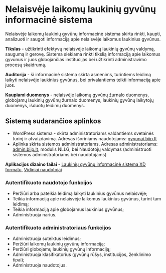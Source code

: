 # Nelaisvėje laikomų laukinių gyvūnų informacinė sistema
Nelaisvėje laikomų laukinių gyvūnų informacinė sistema skirta rinkti, kaupti, analizuoti ir saugoti informaciją apie nelaisvėje laikomus laukinius gyvūnus. 

**Tikslas** - užtikrinti efektyvų nelaisvėje laikomų laukinių gyvūnų valdymą, saugumą ir gerovę. Sistema siekiama rinkti tikslią informaciją apie laikomus gyvūnus ir juos globojančias institucijas bei užtikrinti administravimo procesų skaidrumą.

**Auditorija** -  ši informacinė sistema skirta asmenims, turintiems leidimą laikyti nelaisvėje laukinius gyvūnus, bei privalantiems teikti informaciją apie juos.

**Kaupiami duomenys** - nelaisvėje laikomų gyvūnų žurnalo duomenys, globojamų laukinių gyvūnų žurnalo duomenys, laukinių gyvūnų laikytojų duomenys, išduotų leidimų duomenys.

## Sistemą sudarančios aplinkos

- WordPress sistema - skirta administratoriams valdantiems svetainės turinį ir atvaizdavimą. Adresas išoriniams naudotojams: [gyvunai.biip.lt](https://gyvunai.biip.lt)
- Aplinka skirta sistemos administratoriams. Adresas administratoriams: [admin.biip.lt](https://admin.biip.lt), modulis NLLG, bei Naudotojų valdymas (administruoti sistemos administratoriams bei naudotojams)

**Aplikacijos dizaino failai** - [Laukinių gyvūnų informacinė sistema XD formatu](design/Gyvūnai(laikytojai+admin).xd), [Vidiniai naudotojai](design/Vidiniai%20naudotojai.xd)

### Autentifikuoto naudotojo funkcijos

- Peržiūri arba pateikia leidimą laikyti laukinius gyvūnus nelaisvėje;
- Teikia informaciją apie nelaisvėje laikomus laukinius gyvūnus, turint tam leidimą;
- Teikia informaciją apie globojamus laukinius gyvūnus;
- Administruoja narius.

### Autentifikuoto administratoriaus funkcijos

- Administruoja suteiktus leidimus;
- Peržiūri laikomų laukinių gyvūnų informaciją;
- Peržiūri globojamų laukinių gyvūnų informaciją;
- Administruoja klasifikatorius (gyvūnų rūšys, institucijos, ženklinimo tipai);
- Administruoja naudotojus.
